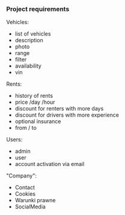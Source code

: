 ### Project requirements

Vehicles:
- list of vehicles
- description
- photo
- range
- filter
- availability
- vin

Rents:
- history of rents
- price /day /hour
- discount for renters with more days
- discount for drivers with more experience
- optional insurance
- from / to

Users:
- admin
- user
- account activation via email

"Company":
- Contact
- Cookies
- Warunki prawne
- SocialMedia
